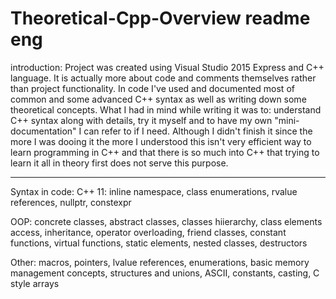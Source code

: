 # Theoretical-Cpp-Overview readme eng
introduction:
Project was created using Visual Studio 2015 Express and C++ language. It is actually more about code and comments themselves rather than project functionality. In code I've  used and documented most of common and some advanced C++ syntax as well as writing down some theoretical concepts. What I had in mind while writing it was to: understand C++ syntax along with details, try it myself and to have my own "mini-documentation" I can refer to if I need. Although I didn't finish it since the more I was dooing it the more I understood this isn't very efficient way to learn programming in C++ and that there is so much into C++ that trying to learn it all in theory first does not serve this purpose.

------------------------------------------------------------------

Syntax in code:
C++ 11: inline namespace, class enumerations, rvalue references, nullptr, constexpr

OOP: concrete classes, abstract classes, classes hiierarchy, class elements access, inheritance, operator overloading, friend classes, constant functions, virtual functions, static elements, nested classes, destructors

Other: macros, pointers, lvalue references, enumerations, basic memory management concepts, structures and unions, ASCII, constants, casting, C style arrays

